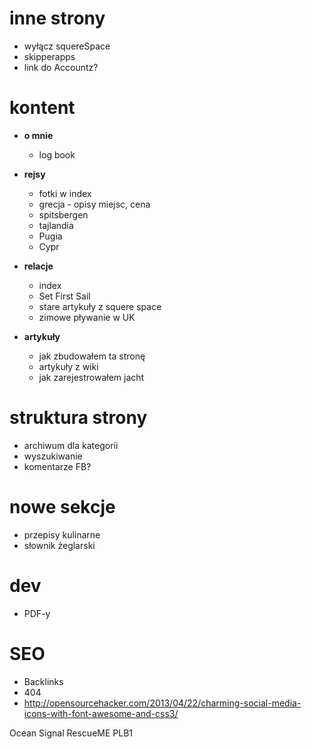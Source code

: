 inne strony
===========
* wyłącz squereSpace
* skipperapps
* link do Accountz?

kontent
=========
* **o mnie**
    * log book 

* **rejsy**
    * fotki w index
    * grecja - opisy miejsc, cena
    * spitsbergen
    * tajlandia
    * Pugia
    * Cypr
    
* **relacje**
    * index
    * Set First Sail 
    * stare artykuły z squere space
    * zimowe pływanie w UK
        
* **artykuły**
    * jak zbudowałem ta stronę
    * artykuły z wiki
    * jak zarejestrowałem jacht


struktura strony
==================
* archiwum dla kategorii
* wyszukiwanie
* komentarze FB?

nowe sekcje
===========
* przepisy kulinarne
* słownik żeglarski

dev
====
* PDF-y

SEO
=====
* Backlinks
* 404
* http://opensourcehacker.com/2013/04/22/charming-social-media-icons-with-font-awesome-and-css3/



Ocean Signal RescueME PLB1
